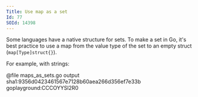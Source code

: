 ```yaml
---
Title: Use map as a set
Id: 77
SOId: 14398
---
```


Some languages have a native structure for sets. To make a set in Go, it's best practice to use a map from the value type of the set to an empty struct (`map[Type]struct{}`).

For example, with strings:

@file maps_as_sets.go output sha1:9356d0423461567e7128b60aea266d356ef7e33b goplayground:CCCOYYSl2R0
